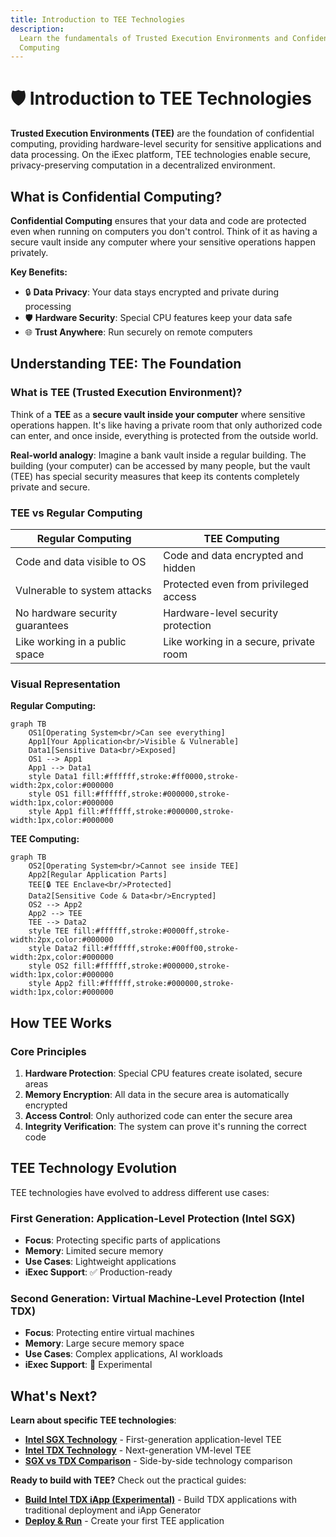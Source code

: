 ```yaml
---
title: Introduction to TEE Technologies
description:
  Learn the fundamentals of Trusted Execution Environments and Confidential
  Computing
---
```


# 🛡️ Introduction to TEE Technologies

**Trusted Execution Environments (TEE)** are the foundation of confidential
computing, providing hardware-level security for sensitive applications and data
processing. On the iExec platform, TEE technologies enable secure,
privacy-preserving computation in a decentralized environment.

## What is Confidential Computing?

**Confidential Computing** ensures that your data and code are protected even
when running on computers you don't control. Think of it as having a secure
vault inside any computer where your sensitive operations happen privately.

**Key Benefits:**

- 🔒 **Data Privacy**: Your data stays encrypted and private during processing
- 🛡️ **Hardware Security**: Special CPU features keep your data safe
- 🌐 **Trust Anywhere**: Run securely on remote computers

## Understanding TEE: The Foundation

### What is TEE (Trusted Execution Environment)?

Think of a **TEE** as a **secure vault inside your computer** where sensitive
operations happen. It's like having a private room that only authorized code can
enter, and once inside, everything is protected from the outside world.

**Real-world analogy**: Imagine a bank vault inside a regular building. The
building (your computer) can be accessed by many people, but the vault (TEE) has
special security measures that keep its contents completely private and secure.

### TEE vs Regular Computing

| **Regular Computing**           | **TEE Computing**                      |
| ------------------------------- | -------------------------------------- |
| Code and data visible to OS     | Code and data encrypted and hidden     |
| Vulnerable to system attacks    | Protected even from privileged access  |
| No hardware security guarantees | Hardware-level security protection     |
| Like working in a public space  | Like working in a secure, private room |

### Visual Representation

**Regular Computing:**

```mermaid
graph TB
    OS1[Operating System<br/>Can see everything]
    App1[Your Application<br/>Visible & Vulnerable]
    Data1[Sensitive Data<br/>Exposed]
    OS1 --> App1
    App1 --> Data1
    style Data1 fill:#ffffff,stroke:#ff0000,stroke-width:2px,color:#000000
    style OS1 fill:#ffffff,stroke:#000000,stroke-width:1px,color:#000000
    style App1 fill:#ffffff,stroke:#000000,stroke-width:1px,color:#000000
```

**TEE Computing:**

```mermaid
graph TB
    OS2[Operating System<br/>Cannot see inside TEE]
    App2[Regular Application Parts]
    TEE[🔒 TEE Enclave<br/>Protected]
    Data2[Sensitive Code & Data<br/>Encrypted]
    OS2 --> App2
    App2 --> TEE
    TEE --> Data2
    style TEE fill:#ffffff,stroke:#0000ff,stroke-width:2px,color:#000000
    style Data2 fill:#ffffff,stroke:#00ff00,stroke-width:2px,color:#000000
    style OS2 fill:#ffffff,stroke:#000000,stroke-width:1px,color:#000000
    style App2 fill:#ffffff,stroke:#000000,stroke-width:1px,color:#000000
```

## How TEE Works

### Core Principles

1. **Hardware Protection**: Special CPU features create isolated, secure areas
2. **Memory Encryption**: All data in the secure area is automatically encrypted
3. **Access Control**: Only authorized code can enter the secure area
4. **Integrity Verification**: The system can prove it's running the correct
   code

## TEE Technology Evolution

TEE technologies have evolved to address different use cases:

### First Generation: Application-Level Protection (Intel SGX)

- **Focus**: Protecting specific parts of applications
- **Memory**: Limited secure memory
- **Use Cases**: Lightweight applications
- **iExec Support**: ✅ Production-ready

### Second Generation: Virtual Machine-Level Protection (Intel TDX)

- **Focus**: Protecting entire virtual machines
- **Memory**: Large secure memory space
- **Use Cases**: Complex applications, AI workloads
- **iExec Support**: 🔬 Experimental

## What's Next?

**Learn about specific TEE technologies**:

- **[Intel SGX Technology](/protocol/tee/intel-sgx)** - First-generation
  application-level TEE
- **[Intel TDX Technology](/protocol/tee/intel-tdx)** - Next-generation VM-level
  TEE
- **[SGX vs TDX Comparison](/protocol/tee/sgx-vs-tdx)** - Side-by-side
  technology comparison

**Ready to build with TEE?** Check out the practical guides:

- **[Build Intel TDX iApp (Experimental)](/guides/build-iapp/advanced/build-your-first-tdx-iapp)** -
  Build TDX applications with traditional deployment and iApp Generator
- **[Deploy & Run](/guides/build-iapp/deploy-&-run)** - Create your first TEE
  application
